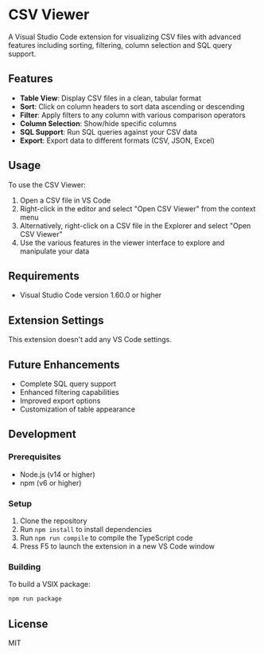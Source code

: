 # CSV Viewer

A Visual Studio Code extension for visualizing CSV files with advanced features including sorting, filtering, column selection and SQL query support.

## Features

- **Table View**: Display CSV files in a clean, tabular format
- **Sort**: Click on column headers to sort data ascending or descending
- **Filter**: Apply filters to any column with various comparison operators
- **Column Selection**: Show/hide specific columns
- **SQL Support**: Run SQL queries against your CSV data
- **Export**: Export data to different formats (CSV, JSON, Excel)

## Usage

To use the CSV Viewer:

1. Open a CSV file in VS Code
2. Right-click in the editor and select "Open CSV Viewer" from the context menu
3. Alternatively, right-click on a CSV file in the Explorer and select "Open CSV Viewer"
4. Use the various features in the viewer interface to explore and manipulate your data

## Requirements

- Visual Studio Code version 1.60.0 or higher

## Extension Settings

This extension doesn't add any VS Code settings.

## Future Enhancements

- Complete SQL query support
- Enhanced filtering capabilities
- Improved export options
- Customization of table appearance

## Development

### Prerequisites

- Node.js (v14 or higher)
- npm (v6 or higher)

### Setup

1. Clone the repository
2. Run `npm install` to install dependencies
3. Run `npm run compile` to compile the TypeScript code
4. Press F5 to launch the extension in a new VS Code window

### Building

To build a VSIX package:

```bash
npm run package
```

## License

MIT
